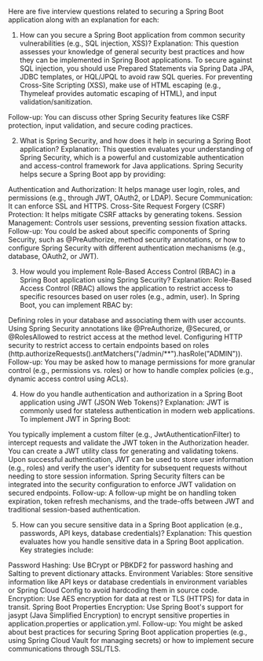 Here are five interview questions related to securing a Spring Boot application along with an explanation for each:

1. How can you secure a Spring Boot application from common security vulnerabilities (e.g., SQL injection, XSS)?
   Explanation: This question assesses your knowledge of general security best practices and how they can be implemented in Spring Boot applications. To secure against SQL injection, you should use Prepared Statements via Spring Data JPA, JDBC templates, or HQL/JPQL to avoid raw SQL queries. For preventing Cross-Site Scripting (XSS), make use of HTML escaping (e.g., Thymeleaf provides automatic escaping of HTML), and input validation/sanitization.

Follow-up: You can discuss other Spring Security features like CSRF protection, input validation, and secure coding practices.

2. What is Spring Security, and how does it help in securing a Spring Boot application?
   Explanation: This question evaluates your understanding of Spring Security, which is a powerful and customizable authentication and access-control framework for Java applications. Spring Security helps secure a Spring Boot app by providing:

Authentication and Authorization: It helps manage user login, roles, and permissions (e.g., through JWT, OAuth2, or LDAP).
Secure Communication: It can enforce SSL and HTTPS.
Cross-Site Request Forgery (CSRF) Protection: It helps mitigate CSRF attacks by generating tokens.
Session Management: Controls user sessions, preventing session fixation attacks.
Follow-up: You could be asked about specific components of Spring Security, such as @PreAuthorize, method security annotations, or how to configure Spring Security with different authentication mechanisms (e.g., database, OAuth2, or JWT).

3. How would you implement Role-Based Access Control (RBAC) in a Spring Boot application using Spring Security?
   Explanation: Role-Based Access Control (RBAC) allows the application to restrict access to specific resources based on user roles (e.g., admin, user). In Spring Boot, you can implement RBAC by:

Defining roles in your database and associating them with user accounts.
Using Spring Security annotations like @PreAuthorize, @Secured, or @RolesAllowed to restrict access at the method level.
Configuring HTTP security to restrict access to certain endpoints based on roles (http.authorizeRequests().antMatchers("/admin/**").hasRole("ADMIN")).
Follow-up: You may be asked how to manage permissions for more granular control (e.g., permissions vs. roles) or how to handle complex policies (e.g., dynamic access control using ACLs).

4. How do you handle authentication and authorization in a Spring Boot application using JWT (JSON Web Tokens)?
   Explanation: JWT is commonly used for stateless authentication in modern web applications. To implement JWT in Spring Boot:

You typically implement a custom filter (e.g., JwtAuthenticationFilter) to intercept requests and validate the JWT token in the Authorization header.
You can create a JWT utility class for generating and validating tokens.
Upon successful authentication, JWT can be used to store user information (e.g., roles) and verify the user's identity for subsequent requests without needing to store session information.
Spring Security filters can be integrated into the security configuration to enforce JWT validation on secured endpoints.
Follow-up: A follow-up might be on handling token expiration, token refresh mechanisms, and the trade-offs between JWT and traditional session-based authentication.

5. How can you secure sensitive data in a Spring Boot application (e.g., passwords, API keys, database credentials)?
   Explanation: This question evaluates how you handle sensitive data in a Spring Boot application. Key strategies include:

Password Hashing: Use BCrypt or PBKDF2 for password hashing and Salting to prevent dictionary attacks.
Environment Variables: Store sensitive information like API keys or database credentials in environment variables or Spring Cloud Config to avoid hardcoding them in source code.
Encryption: Use AES encryption for data at rest or TLS (HTTPS) for data in transit.
Spring Boot Properties Encryption: Use Spring Boot's support for jasypt (Java Simplified Encryption) to encrypt sensitive properties in application.properties or application.yml.
Follow-up: You might be asked about best practices for securing Spring Boot application properties (e.g., using Spring Cloud Vault for managing secrets) or how to implement secure communications through SSL/TLS.

